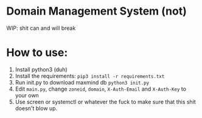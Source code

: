 # Domain Management System (not)
WIP: shit can and will break     
# How to use:
1. Install python3 (duh)
2. Install the requirements: `pip3 install -r requirements.txt`
3. Run init.py to download maxmind db `python3 init.py`
4. Edit `main.py`, change `zoneid`, `domain`, `X-Auth-Email` and `X-Auth-Key` to your own
5. Use screen or systemctl or whatever the fuck to make sure that this shit doesn't blow up.